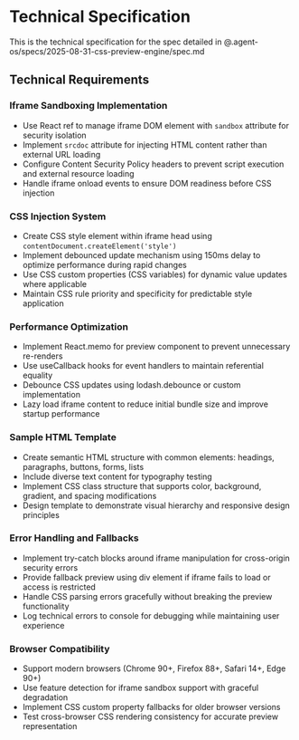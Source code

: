 # Technical Specification

This is the technical specification for the spec detailed in @.agent-os/specs/2025-08-31-css-preview-engine/spec.md

## Technical Requirements

### Iframe Sandboxing Implementation
- Use React ref to manage iframe DOM element with `sandbox` attribute for security isolation
- Implement `srcdoc` attribute for injecting HTML content rather than external URL loading
- Configure Content Security Policy headers to prevent script execution and external resource loading
- Handle iframe onload events to ensure DOM readiness before CSS injection

### CSS Injection System
- Create CSS style element within iframe head using `contentDocument.createElement('style')`
- Implement debounced update mechanism using 150ms delay to optimize performance during rapid changes
- Use CSS custom properties (CSS variables) for dynamic value updates where applicable
- Maintain CSS rule priority and specificity for predictable style application

### Performance Optimization
- Implement React.memo for preview component to prevent unnecessary re-renders
- Use useCallback hooks for event handlers to maintain referential equality
- Debounce CSS updates using lodash.debounce or custom implementation
- Lazy load iframe content to reduce initial bundle size and improve startup performance

### Sample HTML Template
- Create semantic HTML structure with common elements: headings, paragraphs, buttons, forms, lists
- Include diverse text content for typography testing
- Implement CSS class structure that supports color, background, gradient, and spacing modifications
- Design template to demonstrate visual hierarchy and responsive design principles

### Error Handling and Fallbacks
- Implement try-catch blocks around iframe manipulation for cross-origin security errors
- Provide fallback preview using div element if iframe fails to load or access is restricted
- Handle CSS parsing errors gracefully without breaking the preview functionality
- Log technical errors to console for debugging while maintaining user experience

### Browser Compatibility
- Support modern browsers (Chrome 90+, Firefox 88+, Safari 14+, Edge 90+)
- Use feature detection for iframe sandbox support with graceful degradation
- Implement CSS custom property fallbacks for older browser versions
- Test cross-browser CSS rendering consistency for accurate preview representation